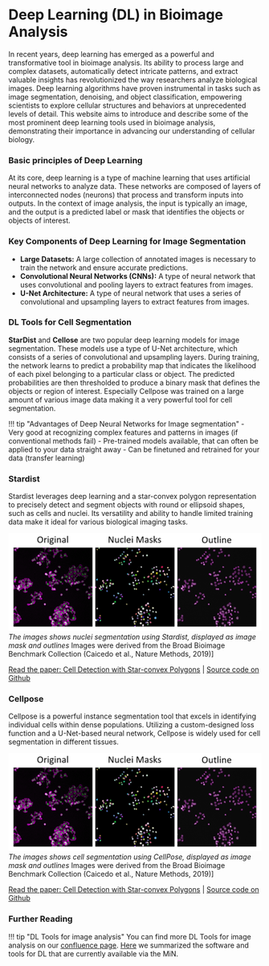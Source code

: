 # Deep Learning (DL) in Bioimage Analysis

In recent years, deep learning has emerged as a powerful and transformative tool in bioimage 
analysis. Its ability to process large and complex datasets, automatically detect intricate 
patterns, and extract valuable insights has revolutionized the way researchers analyze 
biological images. Deep learning algorithms have proven instrumental in tasks such as image 
segmentation, denoising, and object classification, empowering scientists to explore cellular 
structures and behaviors at unprecedented levels of detail. This website aims to introduce and 
describe some of the most prominent deep learning tools used in bioimage analysis, demonstrating
 their importance in advancing our understanding of cellular biology.

### Basic principles of Deep Learning

At its core, deep learning is a type of machine learning that uses artificial neural networks 
to analyze data. These networks are composed of layers of interconnected nodes (neurons) that 
process and transform inputs into outputs. In the context of image analysis, the input is 
typically an image, and the output is a predicted label or mask that identifies the objects 
or objects of interest.

### Key Components of Deep Learning for Image Segmentation

- **Large Datasets:** A large collection of annotated images is necessary to train the network and ensure accurate predictions.
- **Convolutional Neural Networks (CNNs):** A type of neural network that uses convolutional and pooling layers to extract features from images.
- **U-Net Architecture:** A type of neural network that uses a series of convolutional and upsampling layers to extract features from images.

### DL Tools for Cell Segmentation

**StarDist** and **Cellose** are two popular deep learning models for image segmentation. 
These models use a type of U-Net architecture, which consists of a series of convolutional 
and upsampling layers. During training, the network learns to predict a probability map that 
indicates the likelihood of each pixel belonging to a particular class or object. 
The predicted probabilities are then thresholded to produce a binary mask that defines the 
objects or region of interest. Especially Cellpose was trained on a large amount of various image data making it a very powerful tool for cell segmentation.

!!! tip "Advantages of Deep Neural Networks for Image segmentation"
	- Very good at recognizing complex features and patterns in images (if conventional methods fail) 
	- Pre-trained models available, that can often be applied to your data straight away
	- Can be finetuned and retrained for your data (transfer learning)

### Stardist

Stardist leverages deep learning and a star-convex polygon representation to precisely detect 
and segment objects with round or ellipsoid shapes, such as cells and nuclei. Its versatility 
and ability to handle limited training data make it ideal for various biological imaging tasks.

![ImageData](dl_stardist1.png)
*The images shows nuclei segmentation using Stardist, displayed as image mask and outlines*
Images were derived from the Broad Bioimage Benchmark Collection (Caicedo et al., Nature Methods, 2019)]

[Read the paper: Cell Detection with Star-convex Polygons](https://arxiv.org/abs/1806.03535) | [Source code on Github](https://github.com/stardist/stardist)


### Cellpose 

Cellpose is a powerful instance segmentation tool that excels in identifying individual cells 
within dense populations. Utilizing a custom-designed loss function and a U-Net-based neural 
network, Cellpose is widely used for cell segmentation in different tissues.

![ImageData](dl_stardist1.png)
*The images shows cell segmentation using CellPose, displayed as image mask and outlines*
Images were derived from the Broad Bioimage Benchmark Collection (Caicedo et al., Nature Methods, 2019)]

[Read the paper: Cell Detection with Star-convex Polygons](https://www.nature.com/articles/s41592-020-01018-x) | [Source code on Github](https://github.com/MouseLand/cellpose)


### Further Reading

!!! tip "DL Tools for image analysis"
	You can find more DL Tools for image analysis on our [confluence page](https://confluence.uni-muenster.de/spaces/WWUIMW/pages/67303984/Deep+Learning+Tools+for+Bioimage+Analysis). 
	[Here](https://confluence.uni-muenster.de/spaces/WWUIMW/pages/159191839/Software+for+Deep+Learning+Tools) we summarized the software and tools for DL that are currently available via the MiN.
